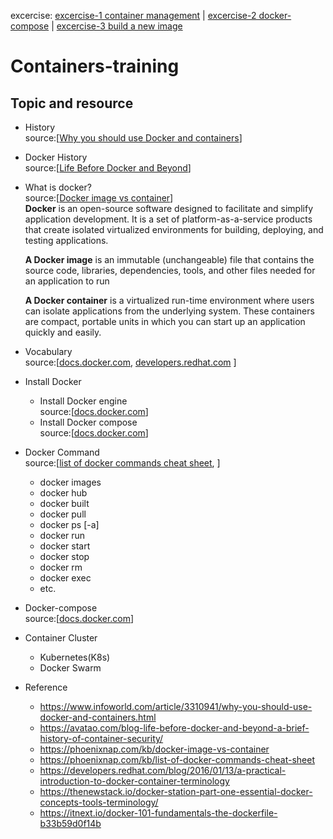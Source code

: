 excercise: [excercise-1 container management](./excercise-1.md) | [excercise-2 docker-compose](./excercise-2.md) | [excercise-3 build a new image](./excercise-3.md) <br>

# Containers-training

## Topic and resource
* History
  <br>source:[[Why you should use Docker and containers](https://www.infoworld.com/article/3310941/why-you-should-use-docker-and-containers.html)]
* Docker History
<br>source:[[Life Before Docker and Beyond](https://avatao.com/blog-life-before-docker-and-beyond-a-brief-history-of-container-security/)]
* What is docker?
  <br>source:[[Docker image vs container](https://phoenixnap.com/kb/docker-image-vs-container)]<br/>
   <b>Docker</b> is an open-source software designed to facilitate and simplify application development. It is a set of platform-as-a-service products that create isolated virtualized environments for building, deploying, and testing applications.

   <b>A Docker image</b> is an immutable (unchangeable) file that contains the source code, libraries, dependencies, tools, and other files needed for an application to run
   
   <b>A Docker container</b> is a virtualized run-time environment where users can isolate applications from the underlying system. These containers are compact, portable units in which you can start up an application quickly and easily.
 * Vocabulary<br>
   source:[[docs.docker.com](https://docs.docker.com/glossary/),
   [developers.redhat.com](https://developers.redhat.com/blog/2016/01/13/a-practical-introduction-to-docker-container-terminology)
   ]
 * Install Docker
   * Install Docker engine
     <br>source:[[docs.docker.com](https://docs.docker.com/engine/install/)]
   * Install Docker compose
     <br>source:[[docs.docker.com](https://docs.docker.com/compose/install/)]
 * Docker Command
  <br>source:[[list of docker commands cheat sheet](https://phoenixnap.com/kb/list-of-docker-commands-cheat-sheet),
  ]<br> 
   * docker images 
   * docker hub
   * docker built
   * docker pull
   * docker ps [-a]
   * docker run
   * docker start
   * docker stop
   * docker rm 
   * docker exec
   * etc.

 * Docker-compose
   <br>source:[[docs.docker.com](https://docs.docker.com/compose/)]

 * Container Cluster
   * Kubernetes(K8s)
   * Docker Swarm
   
 * Reference
   * https://www.infoworld.com/article/3310941/why-you-should-use-docker-and-containers.html
   * https://avatao.com/blog-life-before-docker-and-beyond-a-brief-history-of-container-security/
   * https://phoenixnap.com/kb/docker-image-vs-container
   * https://phoenixnap.com/kb/list-of-docker-commands-cheat-sheet
   * https://developers.redhat.com/blog/2016/01/13/a-practical-introduction-to-docker-container-terminology
   * https://thenewstack.io/docker-station-part-one-essential-docker-concepts-tools-terminology/
   * https://itnext.io/docker-101-fundamentals-the-dockerfile-b33b59d0f14b
